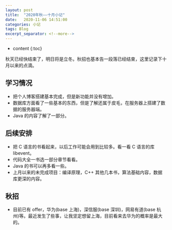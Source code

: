 ```yaml
---
layout: post
title:  "2020年秋——十月小记"
date:   2020-11-06 14:51:00
categories: 小记
tags: Blog 
excerpt_separator: <!--more-->
---
```


* content
{:toc}

秋天已经快结束了，明日将是立冬。秋招也基本告一段落已经结束，这里记录下十月以来的点滴。
<!--more-->

## 学习情况
* 把个人博客搭建基本完成，但是新功能并没有增加。
* 数据库方面看了一些基本的东西，但是了解还属于皮毛，在服务器上搭建了数据的服务器端。
* Java 的内容了解了一部分。

## 后续安排
* 把 C 语言的书看起来，以后工作可能会用到比较多。看一看 C 语言的库 libevent。
* 代码大全一书选一部分章节看看。
* Java 的书可以再多看一些。
* 上月以来的未完成项目：编译原理，C++ 其他几本书，算法基础内容，数据库更深的内容。

## 秋招
* 目前已有 offer，华为(base 上海)，深信服(base 深圳)，网易有道(base 杭州)等。最近发生了些事，让我坚定想留上海，目前看来去华为的概率是最大的。